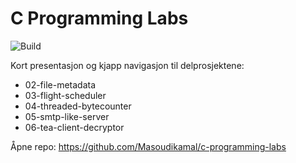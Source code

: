 ﻿<link rel="stylesheet" href="/assets/css/style.css">

# C Programming Labs

![Build](https://github.com/Masoudikamal/c-programming-labs/actions/workflows/build.yml/badge.svg)

Kort presentasjon og kjapp navigasjon til delprosjektene:

- 02-file-metadata
- 03-flight-scheduler
- 04-threaded-bytecounter
- 05-smtp-like-server
- 06-tea-client-decryptor

Åpne repo: <https://github.com/Masoudikamal/c-programming-labs>
